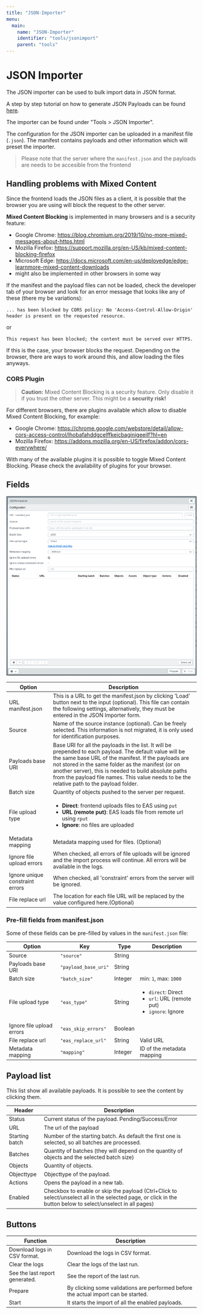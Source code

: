 ```yaml
---
title: "JSON-Importer"
menu:
  main:
    name: "JSON-Importer"
    identifier: "tools/jsonimport"
    parent: "tools"
---
```

# JSON Importer

The JSON importer can be used to bulk import data in JSON format.

A step by step tutorial on how to generate JSON Payloads can be found [here](/en/tutorials/jsonimport/).

The importer can be found under "Tools &gt; JSON Importer".

The configuration for the JSON importer can be uploaded in a manifest file (`.json`). The manifest contains payloads and other information which will preset the importer.

> Please note that the server where the `manifest.json` and the payloads are needs to be accesible from the frontend

## Handling problems with Mixed Content

Since the frontend loads the JSON files as a client, it is possible that the browser you are using will block the request to the other server.

**Mixed Content Blocking** is implemented in many browsers and is a security feature:

* Google Chrome: https://blog.chromium.org/2019/10/no-more-mixed-messages-about-https.html
* Mozilla Firefox: https://support.mozilla.org/en-US/kb/mixed-content-blocking-firefox
* Microsoft Edge: https://docs.microsoft.com/en-us/deployedge/edge-learnmore-mixed-content-downloads
* might also be implemented in other browsers in some way

If the manifest and the payload files can not be loaded, check the developer tab of your browser and look for an error message that looks like any of these (there my be variations):

    ... has been blocked by CORS policy: No 'Access-Control-Allow-Origin' header is present on the requested resource.

or

    This request has been blocked; the content must be served over HTTPS.

If this is the case, your browser blocks the request. Depending on the browser, there are ways to work around this, and allow loading the files anyways.

### CORS Plugin

> **Caution:** Mixed Content Blocking is a security feature. Only disable it if you trust the other server. This might be a **security risk!**

For different browsers, there are plugins available which allow to disable Mixed Content Blocking, for example:

* Google Chrome: https://chrome.google.com/webstore/detail/allow-cors-access-control/lhobafahddgcelffkeicbaginigeejlf?hl=en
* Mozilla Firefox: https://addons.mozilla.org/en-US/firefox/addon/cors-everywhere/

With many of the available plugins it is possible to toggle Mixed Content Blocking. Please check the availability of plugins for your browser.

## Fields

![](jsonimporter_en_en.png)

| Option                          | Description                                                  |
| ------------------------------- | ------------------------------------------------------------ |
| URL manifest.json               | This is a URL to get the manifest.json by clicking 'Load' button next to the input \(optional). This file can contain the following settings, alternatively, they must be entered in the JSON Importer form. |
| Source                          | Name of the source instance \(optional). Can be freely selected. This information is not migrated, it is only used for identification purposes. |
| Payloads base URI               | Base URI for all the payloads in the list. It will be prepended to each payload. The default value will be the same base URL of the manifest. If the payloads are not stored in the same folder as the manifest (or on another server), this is needed to build absolute paths from the payload file names. This value needs to be the relative path to the payload folder. |
| Batch size                      | Quantity of objects pushed to the server per request.        |
| File upload type                | <ul><li>**Direct**: frontend uploads files to EAS using `put`</li><li>**URL (remote put)**: EAS loads file from remote url using `rput`</li><li>**Ignore**: no files are uploaded</li></ul> |
| Metadata mapping                | Metadata mapping used for files. (Optional)                  |
| Ignore file upload errors       | When checked, all errors of file uploads will be ignored and the import process will continue. All errors will be available in the logs. |
| Ignore unique constraint errors | When checked, all 'constraint' errors from the server will be ignored. |
| File replace url                | The location for each file URL will be replaced by the value configured here.(Optional) |

### Pre-fill fields from manifest.json

Some of these fields can be pre-filled by values in the `manifest.json` file:

| Option | Key | Type | Description |
|---|---|---|---|
| Source | `"source"` | String | |
| Payloads base URI | `"payload_base_uri"` | String | |
| Batch size | `"batch_size"` | Integer | min: `1`, max: `1000` |
| File upload type | `"eas_type"` | String | <ul><li>`direct`: Direct</li><li>`url`: URL (remote put)</li><li>`ignore`: Ignore</li></ul> |
| Ignore file upload errors | `"eas_skip_errors"` | Boolean | |
| File replace url | `"eas_replace_url"` | String | Valid URL |
| Metadata mapping | `"mapping"` | Integer | ID of the metadata mapping |


## Payload list

This list show all available payloads. It is possible to see the content by clicking them.

| Header         | Description                                                  |
| -------------- | ------------------------------------------------------------ |
| Status         | Current status of the payload. Pending/Success/Error         |
| URL            | The url of the payload                                       |
| Starting batch | Number of the starting batch. As default the first one is selected, so all batches are processed. |
| Batches        | Quantity of batches (they will depend on the quantity of objects and the selected batch size) |
| Objects        | Quantity of objects.                                         |
| Objecttype     | Objecttype of the payload.                                   |
| Actions        | Opens the payload in a new tab.                              |
| Enabled        | Checkbox to enable or skip the payload (Ctrl+Click to select/unselect all in the selected page, or click in the button below to select/unselect in all pages) |



## Buttons

| Function                       | Description                                                  |
| ------------------------------ | ------------------------------------------------------------ |
| Download logs in CSV format.   | Download the logs in CSV format.                             |
| Clear the logs                 | Clear the logs of the last run.                              |
| See the last report generated. | See the report of the last run.                              |
| Prepare                        | By clicking some validations are performed before the actual import can be started. |
| Start                          | It starts the import of all the enabled payloads.            |



